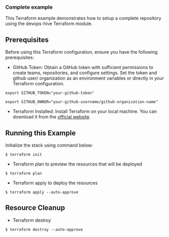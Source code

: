 ### Complete example
This Terraform example demonstrates how to setup a complete repository using the devops-hive Terraform module.

## Prerequisites
Before using this Terraform configuration, ensure you have the following prerequisites:

- GitHub Token: Obtain a GitHub token with sufficient permissions to create teams, repositories, and configure settings. Set the token and github user/ organization as an environment variables or directly in your Terraform configuration.

```
export GITHUB_TOKEN="your-github-token"
```

```
export GITHUB_OWNER="your-github-username/github-organization-name"
```

- Terraform Installed: Install Terraform on your local machine. You can download it from the [official website](https://developer.hashicorp.com/terraform/install).


## Running this Example
 Initialize the stack using command below:
```
$ terraform init
```

- Terraform plan to preview the resources that will be deployed
```
$ terraform plan
```

- Terraform apply to deploy the resources
```
$ terraform apply --auto-approve
```

## Resource Cleanup
- Terraform destroy
```
$ terraform destroy --auto-approve
```
